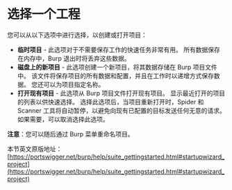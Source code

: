# 选择一个工程

您可以从以下选项中进行选择，以创建或打开项目：

* **临时项目** - 此选项对于不需要保存工作的快速任务非常有用。 所有数据保存在内存中，Burp 退出时将丢弃这些数据。
* **磁盘上的新项目** - 此选项创建一个新项目，将其数据存储在 Burp 项目文件中。 该文件将保存项目的所有数据和配置，并且在工作时以递增方式保存数据。 您还可以为项目指定名称。
* **打开现有项目** - 此选项从 Burp 项目文件打开现有项目。 显示最近打开的项目的列表以供快速选择。 选择此选项后，当项目重新打开时，Spider 和 Scanner 工具将自动暂停，以避免向现有已配置的目标发送任何无意的请求。 如果需要，可以取消选择此选项。

**注意**：您可以随后通过 Burp 菜单重命名项目。

本节英文原版地址：
[https://portswigger.net/burp/help/suite_gettingstarted.html#startupwizard_project](https://portswigger.net/burp/help/suite_gettingstarted.html#startupwizard_project)